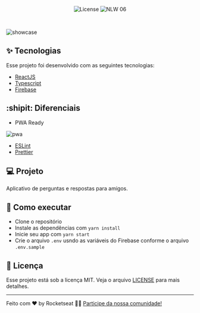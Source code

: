 <p align="center">
  <img alt="License" src="https://img.shields.io/static/v1?label=license&message=MIT&color=32B768&labelColor=000000">

 <img src="https://img.shields.io/static/v1?label=NLW&message=06&color=32B768&labelColor=000000" alt="NLW 06" />
</p>

<br>

![showcase](https://user-images.githubusercontent.com/37770361/123286754-8f7e8e80-d4e4-11eb-866d-e3d5167d39e4.png)

## ✨ Tecnologias

Esse projeto foi desenvolvido com as seguintes tecnologias:

- [ReactJS](https://pt-br.reactjs.org/)
- [Typescript](https://www.typescriptlang.org/)
- [Firebase](https://firebase.google.com/)

## :shipit: Diferenciais

- PWA Ready

![pwa](https://user-images.githubusercontent.com/37770361/123488884-351a2680-d5e7-11eb-9400-3087c9dedd99.png)

- [ESLint](https://eslint.org/)
- [Prettier](https://prettier.io/)

## 💻 Projeto

Aplicativo de perguntas e respostas para amigos.

## 🚀 Como executar

- Clone o repositório
- Instale as dependências com `yarn install`
- Inicie seu app com `yarn start`
- Crie o arquivo `.env` usndo as variáveis do Firebase conforme o arquivo `.env.sample`

## 📄 Licença

Esse projeto está sob a licença MIT. Veja o arquivo [LICENSE](LICENSE.md) para mais detalhes.

---

Feito com ♥ by Rocketseat 👋🏻 [Participe da nossa comunidade!](https://discordapp.com/invite/gCRAFhc)
